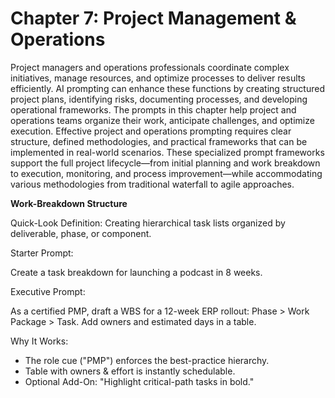 # Chapter 7: Project Management & Operations

Project managers and operations professionals coordinate complex initiatives, manage resources, and optimize processes to deliver results efficiently. AI prompting can enhance these functions by creating structured project plans, identifying risks, documenting processes, and developing operational frameworks. The prompts in this chapter help project and operations teams organize their work, anticipate challenges, and optimize execution.
Effective project and operations prompting requires clear structure, defined methodologies, and practical frameworks that can be implemented in real-world scenarios. These specialized prompt frameworks support the full project lifecycle—from initial planning and work breakdown to execution, monitoring, and process improvement—while accommodating various methodologies from traditional waterfall to agile approaches.

**Work-Breakdown Structure**

Quick-Look Definition: Creating hierarchical task lists organized by deliverable, phase, or component.

Starter Prompt:

Create a task breakdown for launching a podcast in 8 weeks.

Executive Prompt:

As a certified PMP, draft a WBS for a 12-week ERP rollout: Phase > Work Package > Task. Add owners and estimated days in a table.

Why It Works:
- The role cue ("PMP") enforces the best-practice hierarchy.
- Table with owners & effort is instantly schedulable.
- Optional Add-On: "Highlight critical-path tasks in bold."
